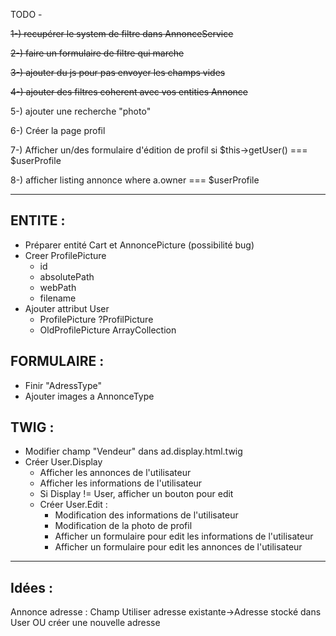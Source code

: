 TODO -

~~1-) recupérer le system de filtre dans AnnonceService~~

~~2-) faire un formulaire de filtre qui marche~~

~~3-) ajouter du js pour pas envoyer les champs vides~~

~~4-) ajouter des filtres coherent avec vos entities Annonce~~

5-) ajouter une recherche "photo"

6-) Créer la page profil

7-) Afficher un/des formulaire d'édition de profil si $this->getUser() === $userProfile

8-) afficher listing annonce where a.owner === $userProfile

------------------------------------------------------------------------
ENTITE :
--------

- Préparer entité Cart et AnnoncePicture (possibilité bug)
- Creer ProfilePicture
    - id
    - absolutePath
    - webPath
    - filename
- Ajouter attribut User
    - ProfilePicture ?ProfilPicture
    - OldProfilePicture ArrayCollection

FORMULAIRE :
------------

- Finir "AdressType"
- Ajouter images a AnnonceType

TWIG :
------

- Modifier champ "Vendeur" dans ad.display.html.twig
- Créer User.Display
    - Afficher les annonces de l'utilisateur
    - Afficher les informations de l'utilisateur
    - Si Display != User, afficher un bouton pour edit
    - Créer User.Edit :
        - Modification des informations de l'utilisateur
        - Modification de la photo de profil
        - Afficher un formulaire pour edit les informations de l'utilisateur
        - Afficher un formulaire pour edit les annonces de l'utilisateur

------------------------------------------------------------------------

Idées :
-------
Annonce adresse : Champ Utiliser adresse existante->Adresse stocké dans User OU créer une nouvelle adresse

